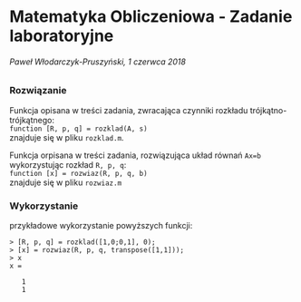 # Matematyka Obliczeniowa - Zadanie laboratoryjne
###### Paweł Włodarczyk-Pruszyński, 1 czerwca 2018


### Rozwiązanie

Funkcja opisana w treści zadania, zwracająca czynniki rozkładu trójkątno-trójkątnego:  
```function [R, p, q] = rozklad(A, s)```  
znajduje się w pliku `rozklad.m`.

Funkcja orpisana w treści zadania, rozwiązująca układ równań `Ax=b` wykorzystując rozkład `R, p, q`:  
```function [x] = rozwiaz(R, p, q, b)```  
znajduje się w pliku `rozwiaz.m`

### Wykorzystanie

przykładowe wykorzystanie powyższych funkcji:  
```
> [R, p, q] = rozklad([1,0;0,1], 0);
> [x] = rozwiaz(R, p, q, transpose([1,1]));
> x
x =

   1
   1


```
